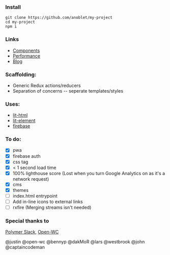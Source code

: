 ### Install

```
git clone https://github.com/anoblet/my-project
cd my-project
npm i
```

### Links

- [Components](/components)
- [Performance](/performance)
- [Blog](/blog)

### Scaffolding:

- Generic Redux actions/reducers
- Separation of concerns -- seperate templates/styles

### Uses:

- <a href="/" target="_blank">lit-html</a>
- <a href="/" target="_blank">lit-element</a>
- <a href="/" target="_blank">firebase</a>

### To do:

- [x] pwa
- [x] firebase auth
- [x] css tag
- [x] < 1 second load time
- [x] 100% lighthouse score (Lost when you turn Google Analytics on as it's a network request)
- [x] cms
- [x] themes
- [ ] index.html entrypoint
- [ ] Add in-line icons to external links
- [ ] rxfire (Merging streams isn't needed)

### Special thanks to

<a href="https://polymer.slack.com/messages/general/" target="_blank">Polymer Slack</a>, <a href="https://open-wc.org/" target="_blank">Open-WC</a>

@justin @open-wc @bennyp @dakMoR @lars @westbrook @john @captaincodeman
